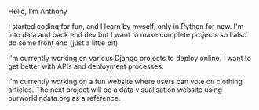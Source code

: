 Hello, I’m Anthony

I started coding for fun, and I learn by myself, only in Python for now. I'm into data and back end dev but I want to make complete projects so I also do some front end (just a little bit)

I'm currently working on various Django projects to deploy online. I want to get better with APIs and deployment processes.

I'm currently working on a fun website where users can vote on clothing articles. The next project will be a data visualisation website using ourworldindata.org as a reference.
